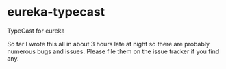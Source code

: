 eureka-typecast
===============

TypeCast for eureka

So far I wrote this all in about 3 hours late at night so there are probably numerous bugs and issues. Please file them on the issue tracker if you find any.
